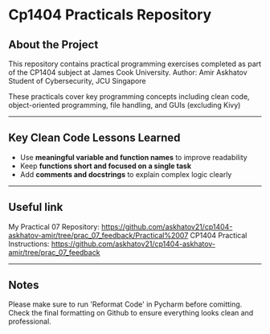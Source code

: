 # Cp1404 Practicals Repository 

## About the Project

This repository contains practical programming exercises completed as part of the CP1404 subject at James Cook University.
Author: Amir Askhatov
Student of Cybersecurity, JCU Singapore

These practicals cover key programming concepts including clean code, object-oriented programming, file handling, and GUIs (excluding Kivy)

---

## Key Clean Code Lessons Learned 
- Use **meaningful variable and function names** to improve readability 
- Keep **functions short and focused on a single task**
- Add **comments and docstrings** to explain complex logic clearly 

---

## Useful link
My Practical 07 Repository: https://github.com/askhatov21/cp1404-askhatov-amir/tree/prac_07_feedback/Practical%2007
CP1404 Practical Instructions: https://github.com/askhatov21/cp1404-askhatov-amir/tree/prac_07_feedback

---

## Notes
Please make sure to run 'Reformat Code' in Pycharm before comitting.
Check the final formatting on Github to ensure everything looks clean and professional.